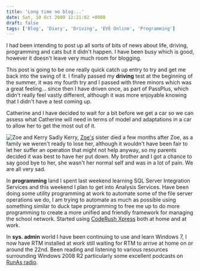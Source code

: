 ```yaml
---
title: 'Long time no blog...'
date: Sat, 10 Oct 2009 12:21:02 +0000
draft: false
tags: ['Blog', 'Diary', 'Driving', 'EVE Online', 'Programming']
---
```


I had been intending to post up all sorts of bits of news about life, driving, programming and cats but it didn't happen. I have been busy which is good, however it doesn't leave very much room for blogging.

This post is going to be one really quick catch up entry to try and get me back into the swing of it. I finally passed my **driving** test at the beginning of the summer, it was my fourth try and I passed with three minors which was a great feeling... since then I have driven once, as part of PassPlus, which didn't really feel vastly different, although it was more enjoyable knowing that I didn't have a test coming up.

Catherine and I have decided to wait for a bit before we get a car so we can assess what Catherine will need in terms of model and adaptations in a car to allow her to get the most out of it.

![Zoe and Kerry](/img/archive/2009/10/0014.png "Zoe and Kerry") Sadly Kerry, [Zoe's](/archives/2009/04/17/zoe/) sister died a few months after Zoe, as a family we weren't ready to lose her, although it wouldn't have been fair to let her suffer an operation that might not help anyway, so my parents decided it was best to have her put down. My brother and I got a chance to say good bye to her, she wasn't her normal self and was in a lot of pain. We are all very sad.

In **programming** land I spent last weekend learning SQL Server Integration Services and this weekend I plan to get into Analysis Services. Have been doing some utility programming at work to automate some of the file server operations we do, I am trying to automate as much as possible using something similar to duck tape programming to free me up to do more programming to create a more unified and friendly framework for managing the school network. Started using [CodeRush Xpress](http://msdn.microsoft.com/en-us/vcsharp/dd218053.aspx) both at home and at work.

In **sys. admin** world I have been continuing to use and learn Windows 7, I now have RTM installed at work still waiting for RTM to arrive at home on or around the 22nd. Been reading and listening to various resources surrounding Windows 2008 R2 particularly some excellent podcasts on [RunAs radio](http://www.runasradio.com/).